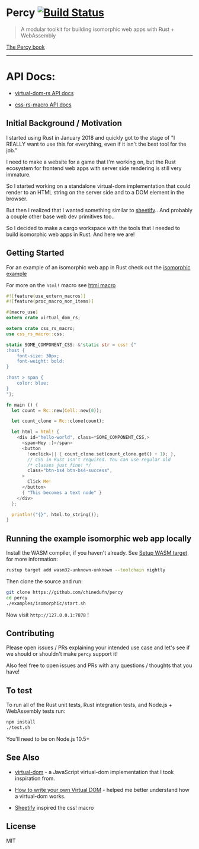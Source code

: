 Percy [![Build Status](https://travis-ci.org/chinedufn/percy.svg?branch=master)](https://travis-ci.org/chinedufn/percy)
===============

> A modular toolkit for building isomorphic web apps with Rust + WebAssembly

[The Percy book](https://chinedufn.github.io/percy/)

---

# API Docs:

- [virtual-dom-rs API docs](https://chinedufn.github.io/percy/api/virtual_dom_rs/macro.html.html)

- [css-rs-macro API docs](https://chinedufn.github.io/percy/api/css_rs_macro)

## Initial Background / Motivation

I started using Rust in January 2018 and quickly got to the stage of "I REALLY want to use this for everything, even if it isn't the best tool for the job."

I need to make a website for a game that I'm working on, but the Rust ecosystem for frontend web apps with server side rendering is still very immature.

So I started working on a standalone virtual-dom implementation that could render to an HTML string on the server side and to a DOM element in the browser.

But then I realized that I wanted something similar to [sheetify](https://github.com/stackcss/sheetify).. And probably a couple other base web dev primitives too..

So I decided to make a cargo workspace with the tools that I needed to build isomorphic web apps in Rust. And here we are!

## Getting Started

For an example of an isomorphic web app in Rust check out the [isomorphic example](examples/isomorphic)

For more on the `html!` macro see [html macro](virtual-dom-rs/src/html_macro.rs)

```rust
#![feature(use_extern_macros)]
#![feature(proc_macro_non_items)]

#[macro_use]
extern crate virtual_dom_rs;

extern crate css_rs_macro;
use css_rs_macro::css;

static SOME_COMPONENT_CSS: &'static str = css! {"
:host {
    font-size: 30px;
    font-weight: bold;
}

:host > span {
    color: blue;
}
"};

fn main () {
  let count = Rc::new(Cell::new(0));

  let count_clone = Rc::clone(count);

  let html = html! {
    <div id="hello-world", class=*SOME_COMPONENT_CSS,>
      <span>Hey :)</span>
      <button
        !onclick=|| { count_clone.set(count_clone.get() + 1); },
        // CSS in Rust isn't required. You can use regular old
        /* classes just fine! */
        class="btn-bs4 btn-bs4-success",
      >
        Click Me!
      </button>
      { "This becomes a text node" }
    </div>
  };

  println!("{}", html.to_string());
}
```

## Running the example isomorphic web app locally

Install the WASM compiler, if you haven't already. See [Setup WASM target](https://www.hellorust.com/setup/wasm-target/) for more information:

```sh
rustup target add wasm32-unknown-unknown --toolchain nightly
```

Then clone the source and run:

```sh
git clone https://github.com/chinedufn/percy
cd percy
./examples/isomorphic/start.sh
```

Now visit `http://127.0.0.1:7878` !

## Contributing

Please open issues / PRs explaining your intended use case and let's see if we should or shouldn't make `percy` support it!

Also feel free to open issues and PRs with any questions / thoughts that you have!

## To test

To run all of the Rust unit tests, Rust integration tests, and Node.js + WebAssembly tests run:

```sh
npm install
./test.sh
```

You'll need to be on Node.js 10.5+

## See Also

- [virtual-dom](https://github.com/Matt-Esch/virtual-dom) - a JavaScript virtual-dom implementation that I took inspiration from.

- [How to write your own Virtual DOM](https://medium.com/@deathmood/how-to-write-your-own-virtual-dom-ee74acc13060) - helped me better understand how a virtual-dom works.

- [Sheetify](https://github.com/stackcss/sheetify) inspired the css! macro

## License

MIT
